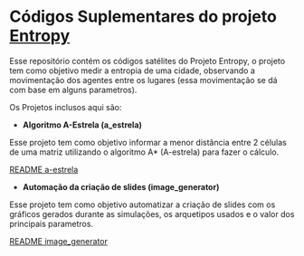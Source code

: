 # Códigos Suplementares do projeto [Entropy](https://github.com/LucasMartelloNogueira/Entropy)

Esse repositório contém os códigos satélites do Projeto Entropy, o projeto tem como objetivo medir a entropia de uma cidade, observando a movimentação dos agentes entre os lugares (essa movimentação se dá com base em alguns parametros).

Os Projetos inclusos aqui são:

- **Algoritmo A-Estrela (a_estrela)**

Esse projeto tem como objetivo informar a menor distância entre 2 células de uma matriz utilizando o algoritmo A* (A-estrela) para fazer o cálculo.

[README a-estrela](./a_estrela/README.md)

- **Automação da criação de slides (image_generator)**

Esse projeto tem como objetivo automatizar a criação de slides com os gráficos gerados durante as simulações, os arquetipos usados e o valor dos principais parametros.

[README image_generator](./image_generator/README.md)